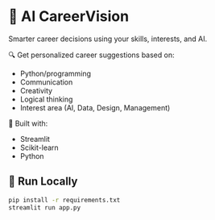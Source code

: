 # 🎯 AI CareerVision

Smarter career decisions using your skills, interests, and AI.

🔍 Get personalized career suggestions based on:
- Python/programming
- Communication
- Creativity
- Logical thinking
- Interest area (AI, Data, Design, Management)

🧠 Built with:
- Streamlit
- Scikit-learn
- Python

## 🚀 Run Locally

```bash
pip install -r requirements.txt
streamlit run app.py
